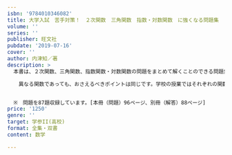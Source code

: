 ```yaml
---
isbn: '9784010346082'
title: 大学入試　苦手対策！　２次関数　三角関数　指数・対数関数　に強くなる問題集
volume: ''
series: ''
publisher: 旺文社
pubdate: '2019-07-16'
cover: ''
author: 内津知／著
description: >
  本書は、２次関数、三角関数、指数関数・対数関数の問題をまとめて解くことのできる問題集です。

  　異なる関数であっても、おさえるべきポイントは同じです。学校の授業ではそれぞれの関数を別々に学習するため気がつきにくいかもしれませんが、関数の問題だけをまとめて解くことで、どの関数にも共通する考え方があり、似たような出題のされ方をしていることがわかるでしょう。また、数多くの問題をこなすことにより、解いた分だけ力になっていくことを実感できると思います。苦手意識がなくなり、自信をもって問題に取り組んでいけることを願っています。（「はじめに」より）


  ※　問題を87題収録しています。[本冊（問題）96ページ、別冊（解答）88ページ]
price: '1250'
genre: ''
target: 学参II(高校)
format: 全集・双書
content: 数学

---
```

